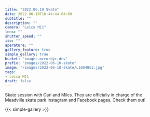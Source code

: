 ```yaml
---
title: "2022.06.10 Skate"
date: 2022-06-10T16:44:44-04:00
subtitle: ""
description: ""
camera: "Leica M11"
lens: ""
shutter_speed: ""
iso: ""
aperature: ""
gallery_feature: true
simple_gallery: true
bucket: "images.mccurdyc.dev"
prefix: "images/2022-06-10-skate"
image: "/images/2022-06-10-skate/L1004862.jpg"
tags:
- Leica M11
draft: false
---
```


Skate session with Carl and Miles. They are officially in charge of the Meadville
skate park Instagram and Facebook pages. Check them out!

{{< simple-gallery >}}
